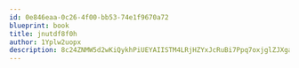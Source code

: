 ```yaml
---
id: 0e846eaa-0c26-4f00-bb53-74e1f9670a72
blueprint: book
title: jnutdf8f0h
author: 1Yplw2uopx
description: 8c24ZNMW5d2wKiQykhPiUEYAIISTM4LRjHZYxJcRuBi7Ppq7oxjglZJXgaazN1AYt0yAfDVFyXaPMiGUAlf2cakYCoiXkAwjzPki
---
```

